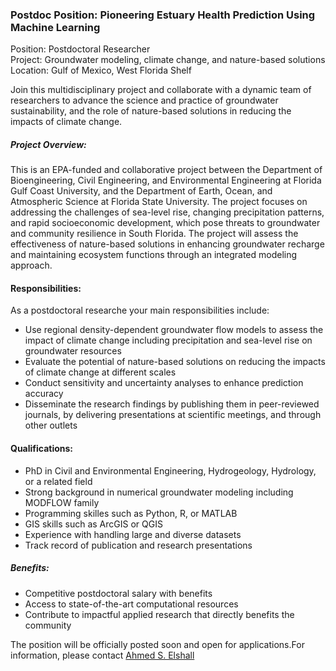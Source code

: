 ### Postdoc Position: Pioneering Estuary Health Prediction Using Machine Learning

Position: Postdoctoral Researcher <br>
Project: Groundwater modeling, climate change, and nature-based solutions <br>
Location: Gulf of Mexico, West Florida Shelf <br>

Join this multidisciplinary project and collaborate with a dynamic team of researchers to advance the science and practice of groundwater sustainability, and the role of nature-based solutions in reducing the impacts of climate change.   

##### Project Overview:
This is an EPA-funded and collaborative project between the Department of Bioengineering, Civil Engineering, and Environmental Engineering at Florida Gulf Coast University, and the Department of Earth, Ocean, and Atmospheric Science at Florida State University. The project focuses on addressing the challenges of sea-level rise, changing precipitation patterns, and rapid socioeconomic development, which pose threats to groundwater and community resilience in South Florida. The project will assess the effectiveness of nature-based solutions in enhancing groundwater recharge and maintaining ecosystem functions through an
integrated modeling approach.

#### Responsibilities:
As a postdoctoral researche your main responsibilities include:
- Use regional density-dependent groundwater flow models to assess the impact of climate change including precipitation and sea-level rise on groundwater resources
- Evaluate the potential of nature-based solutions on reducing the impacts of climate change at different scales
- Conduct sensitivity and uncertainty analyses to enhance prediction accuracy
- Disseminate the research findings by publishing them in peer-reviewed journals, by delivering presentations at scientific meetings, and through other outlets 

#### Qualifications:
- PhD in Civil and Environmental Engineering, Hydrogeology, Hydrology, or a related field
- Strong background in numerical groundwater modeling including MODFLOW family 
- Programming skilles such as Python, R, or MATLAB
- GIS skills such as ArcGIS or QGIS
- Experience with handling large and diverse datasets
- Track record of publication and research presentations

##### Benefits:
- Competitive postdoctoral salary with benefits
- Access to state-of-the-art computational resources 
- Contribute to impactful applied research that directly benefits the community 

The position will be officially posted soon and open for applications.For information, please contact [Ahmed S. Elshall](mailto:aelshall@fgcu.edu)
